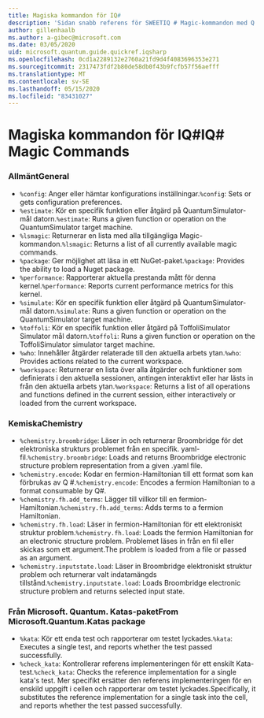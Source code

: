 ```yaml
---
title: Magiska kommandon för IQ#
description: 'Sidan snabb referens för SWEETIQ # Magic-kommandon med Q # Jupyter Notebooks'
author: gillenhaalb
ms.author: a-gibec@microsoft.com
ms.date: 03/05/2020
uid: microsoft.quantum.guide.quickref.iqsharp
ms.openlocfilehash: 0cd1a2289132e2760a21fd9d4f4083696353e271
ms.sourcegitcommit: 2317473fdf2b80de58db0f43b9fcfb57f56aefff
ms.translationtype: MT
ms.contentlocale: sv-SE
ms.lasthandoff: 05/15/2020
ms.locfileid: "83431027"
---
```

# <a name="iq-magic-commands"></a><span data-ttu-id="fa314-103">Magiska kommandon för IQ#</span><span class="sxs-lookup"><span data-stu-id="fa314-103">IQ# Magic Commands</span></span>

### <a name="general"></a><span data-ttu-id="fa314-104">Allmänt</span><span class="sxs-lookup"><span data-stu-id="fa314-104">General</span></span>

- <span data-ttu-id="fa314-105">`%config`: Anger eller hämtar konfigurations inställningar.</span><span class="sxs-lookup"><span data-stu-id="fa314-105">`%config`: Sets or gets configuration preferences.</span></span>
- <span data-ttu-id="fa314-106">`%estimate`: Kör en specifik funktion eller åtgärd på QuantumSimulator-mål datorn.</span><span class="sxs-lookup"><span data-stu-id="fa314-106">`%estimate`: Runs a given function or operation on the QuantumSimulator target machine.</span></span>
- <span data-ttu-id="fa314-107">`%lsmagic`: Returnerar en lista med alla tillgängliga Magic-kommandon.</span><span class="sxs-lookup"><span data-stu-id="fa314-107">`%lsmagic`: Returns a list of all currently available magic commands.</span></span>
- <span data-ttu-id="fa314-108">`%package`: Ger möjlighet att läsa in ett NuGet-paket.</span><span class="sxs-lookup"><span data-stu-id="fa314-108">`%package`: Provides the ability to load a Nuget package.</span></span>
- <span data-ttu-id="fa314-109">`%performance`: Rapporterar aktuella prestanda mått för denna kernel.</span><span class="sxs-lookup"><span data-stu-id="fa314-109">`%performance`: Reports current performance metrics for this kernel.</span></span>
- <span data-ttu-id="fa314-110">`%simulate`: Kör en specifik funktion eller åtgärd på QuantumSimulator-mål datorn.</span><span class="sxs-lookup"><span data-stu-id="fa314-110">`%simulate`: Runs a given function or operation on the QuantumSimulator target machine.</span></span>
- <span data-ttu-id="fa314-111">`%toffoli`: Kör en specifik funktion eller åtgärd på ToffoliSimulator Simulator mål datorn.</span><span class="sxs-lookup"><span data-stu-id="fa314-111">`%toffoli`: Runs a given function or operation on the ToffoliSimulator simulator target machine.</span></span>
- <span data-ttu-id="fa314-112">`%who`: Innehåller åtgärder relaterade till den aktuella arbets ytan.</span><span class="sxs-lookup"><span data-stu-id="fa314-112">`%who`: Provides actions related to the current workspace.</span></span>
- <span data-ttu-id="fa314-113">`%workspace`: Returnerar en lista över alla åtgärder och funktioner som definierats i den aktuella sessionen, antingen interaktivt eller har lästs in från den aktuella arbets ytan.</span><span class="sxs-lookup"><span data-stu-id="fa314-113">`%workspace`: Returns a list of all operations and functions defined in the current session, either interactively or loaded from the current workspace.</span></span>

### <a name="chemistry"></a><span data-ttu-id="fa314-114">Kemiska</span><span class="sxs-lookup"><span data-stu-id="fa314-114">Chemistry</span></span>

- <span data-ttu-id="fa314-115">`%chemistry.broombridge`: Läser in och returnerar Broombridge för det elektroniska strukturs problemet från en specifik. yaml-fil.</span><span class="sxs-lookup"><span data-stu-id="fa314-115">`%chemistry.broombridge`: Loads and returns Broombridge electronic structure problem representation from a given .yaml file.</span></span>
- <span data-ttu-id="fa314-116">`%chemistry.encode`: Kodar en fermion-Hamiltonian till ett format som kan förbrukas av Q #.</span><span class="sxs-lookup"><span data-stu-id="fa314-116">`%chemistry.encode`: Encodes a fermion Hamiltonian to a format consumable by Q#.</span></span>
- <span data-ttu-id="fa314-117">`%chemistry.fh.add_terms`: Lägger till villkor till en fermion-Hamiltonian.</span><span class="sxs-lookup"><span data-stu-id="fa314-117">`%chemistry.fh.add_terms`: Adds terms to a fermion Hamiltonian.</span></span>
- <span data-ttu-id="fa314-118">`%chemistry.fh.load`: Läser in fermion-Hamiltonian för ett elektroniskt struktur problem.</span><span class="sxs-lookup"><span data-stu-id="fa314-118">`%chemistry.fh.load`: Loads the fermion Hamiltonian for an electronic structure problem.</span></span> <span data-ttu-id="fa314-119">Problemet läses in från en fil eller skickas som ett argument.</span><span class="sxs-lookup"><span data-stu-id="fa314-119">The problem is loaded from a file or passed as an argument.</span></span>
- <span data-ttu-id="fa314-120">`%chemistry.inputstate.load`: Läser in Broombridge elektroniskt struktur problem och returnerar valt indatamängds tillstånd.</span><span class="sxs-lookup"><span data-stu-id="fa314-120">`%chemistry.inputstate.load`: Loads Broombridge electronic structure problem and returns selected input state.</span></span>

### <a name="from-microsoftquantumkatas-package"></a><span data-ttu-id="fa314-121">Från Microsoft. Quantum. Katas-paket</span><span class="sxs-lookup"><span data-stu-id="fa314-121">From Microsoft.Quantum.Katas package</span></span>

- <span data-ttu-id="fa314-122">`%kata`: Kör ett enda test och rapporterar om testet lyckades.</span><span class="sxs-lookup"><span data-stu-id="fa314-122">`%kata`: Executes a single test, and reports whether the test passed successfully.</span></span>
- <span data-ttu-id="fa314-123">`%check_kata`: Kontrollerar referens implementeringen för ett enskilt Kata-test.</span><span class="sxs-lookup"><span data-stu-id="fa314-123">`%check_kata`: Checks the reference implementation for a single kata's test.</span></span>
    <span data-ttu-id="fa314-124">Mer specifikt ersätter den referens implementeringen för en enskild uppgift i cellen och rapporterar om testet lyckades.</span><span class="sxs-lookup"><span data-stu-id="fa314-124">Specifically, it substitutes the reference implementation for a single task into the cell, and reports whether the test passed successfully.</span></span>
